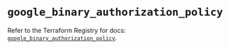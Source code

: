 # `google_binary_authorization_policy`

Refer to the Terraform Registry for docs: [`google_binary_authorization_policy`](https://registry.terraform.io/providers/hashicorp/google/6.35.0/docs/resources/binary_authorization_policy).
